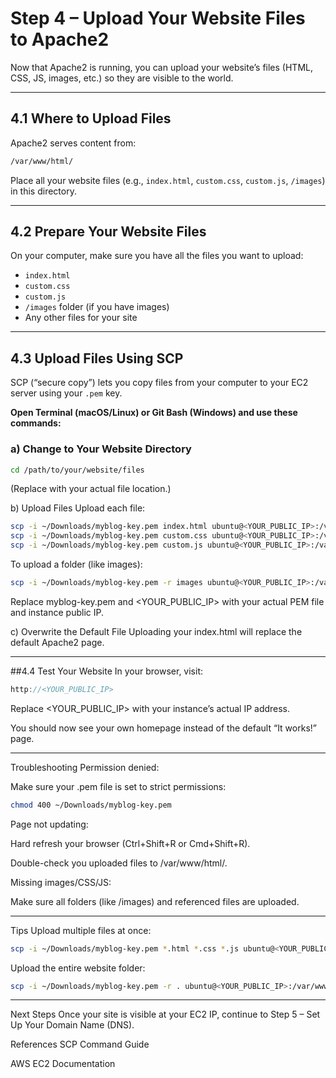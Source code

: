 # Step 4 – Upload Your Website Files to Apache2

Now that Apache2 is running, you can upload your website’s files (HTML, CSS, JS, images, etc.) so they are visible to the world.

---

## 4.1 Where to Upload Files

Apache2 serves content from:

```bash
/var/www/html/
```

Place all your website files (e.g., `index.html`, `custom.css`, `custom.js`, `/images`) in this directory.

---

## 4.2 Prepare Your Website Files

On your computer, make sure you have all the files you want to upload:
- `index.html`
- `custom.css`
- `custom.js`
- `/images` folder (if you have images)
- Any other files for your site

---

## 4.3 Upload Files Using SCP

SCP (“secure copy”) lets you copy files from your computer to your EC2 server using your `.pem` key.

**Open Terminal (macOS/Linux) or Git Bash (Windows) and use these commands:**

### a) Change to Your Website Directory

```bash
cd /path/to/your/website/files
```
(Replace with your actual file location.)

b) Upload Files
Upload each file:

```bash
scp -i ~/Downloads/myblog-key.pem index.html ubuntu@<YOUR_PUBLIC_IP>:/var/www/html/
scp -i ~/Downloads/myblog-key.pem custom.css ubuntu@<YOUR_PUBLIC_IP>:/var/www/html/
scp -i ~/Downloads/myblog-key.pem custom.js ubuntu@<YOUR_PUBLIC_IP>:/var/www/html/
```
To upload a folder (like images):

```bash
scp -i ~/Downloads/myblog-key.pem -r images ubuntu@<YOUR_PUBLIC_IP>:/var/www/html/
```
Replace myblog-key.pem and <YOUR_PUBLIC_IP> with your actual PEM file and instance public IP.

c) Overwrite the Default File
Uploading your index.html will replace the default Apache2 page.

---
##4.4 Test Your Website
In your browser, visit:

```cpp
http://<YOUR_PUBLIC_IP>
```
Replace <YOUR_PUBLIC_IP> with your instance’s actual IP address.

You should now see your own homepage instead of the default “It works!” page.

---
Troubleshooting
Permission denied:

Make sure your .pem file is set to strict permissions:

```bash
chmod 400 ~/Downloads/myblog-key.pem
```
Page not updating:

Hard refresh your browser (Ctrl+Shift+R or Cmd+Shift+R).

Double-check you uploaded files to /var/www/html/.

Missing images/CSS/JS:

Make sure all folders (like /images) and referenced files are uploaded.

---
Tips
Upload multiple files at once:

```bash
scp -i ~/Downloads/myblog-key.pem *.html *.css *.js ubuntu@<YOUR_PUBLIC_IP>:/var/www/html/
```
Upload the entire website folder:

```bash
scp -i ~/Downloads/myblog-key.pem -r . ubuntu@<YOUR_PUBLIC_IP>:/var/www/html/
```
---
Next Steps
Once your site is visible at your EC2 IP, continue to Step 5 – Set Up Your Domain Name (DNS).


References
SCP Command Guide

AWS EC2 Documentation

